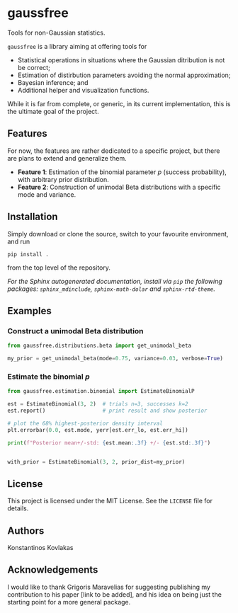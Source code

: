 # gaussfree

Tools for non-Gaussian statistics.

`gaussfree` is a library aiming at offering tools for

* Statistical operations in situations where the Gaussian ditribution is not be correct;
* Estimation of distirbution parameters avoiding the normal approximation;
* Bayesian inference; and
* Additional helper and visualization functions.

While it is far from complete, or generic, in its current implementation, this
is the ultimate goal of the project.

## Features

For now, the features are rather dedicated to a specific project, but there are plans to extend and generalize them.

* **Feature 1**: Estimation of the binomial parameter $p$ (success probability),
                 with arbitrary prior distribution.
* **Feature 2**: Construction of unimodal Beta distributions with a specific
                 mode and variance.

## Installation

Simply download or clone the source, switch to your favourite environment, and run

`pip install .`

from the top level of the repository.

*For the Sphinx autogenerated documentation,
install via `pip` the following packages:
`sphinx_mdinclude`, `sphinx-math-dolar` and `sphinx-rtd-theme`.*

## Examples

### Construct a unimodal Beta distribution

```python
from gaussfree.distributions.beta import get_unimodal_beta

my_prior = get_unimodal_beta(mode=0.75, variance=0.03, verbose=True)
```

### Estimate the binomial $p$

```python
from gaussfree.estimation.binomial import EstimateBinomialP

est = EstimateBinomial(3, 2)  # trials n=3, successes k=2
est.report()                  # print result and show posterior

# plot the 68% highest-posterior density interval
plt.errorbar(0.0, est.mode, yerr[est.err_lo, est.err_hi])

print(f"Posterior mean+/-std: {est.mean:.3f} +/- {est.std:.3f}")


with_prior = EstimateBinomial(3, 2, prior_dist=my_prior)

```

## License

This project is licensed under the MIT License. See the `LICENSE` file for details.

## Authors

Konstantinos Kovlakas

## Acknowledgements

I would like to thank Grigoris Maravelias for suggesting publishing my contribution to his paper [link to be added], and his idea on being just the starting point for a more general package.